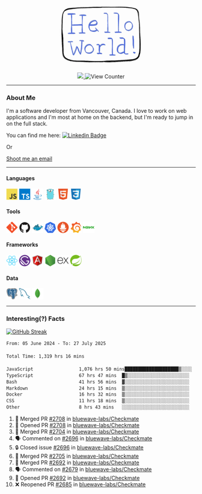 <div align="center">
    <img src="./img/hello_world.webp" height="200px" width="">
    <div>
        <a href="https://www.linkedin.com/in/ajhollid">
            <img src="https://img.shields.io/badge/LinkedIn-blue"/>
        </a>
        <img src="https://komarev.com/ghpvc/?username=ajhollid&color=yellow" alt="View Counter">
    </div>
</div>

---

### About Me

I'm a software developer from Vancouver, Canada. I love to work on web applications and I'm most at home on the backend, but I'm ready to jump in on the full stack.

You can find me here: [![Linkedin Badge](https://img.shields.io/badge/-ajhollid-blue?style=flat&logo=Linkedin&logoColor=white)](https://www.linkedin.com/in/ajhollid)

Or

[Shoot me an email](mailto:ajhollid@gmail.com)

---

#### Languages

<div>
    <img src="./img/devicons/javascript-original.svg" width=30 height=30 alt="JavaScript">
    <img src="/img/devicons/typescript-original.svg" width=30 height=30 alt="TypeScript">
    <img src="./img/devicons/java-original.svg" width=30 height=30 alt="Java">
    <img src="./img/devicons/go-original.svg" width=30 height=30 alt="Golang">
    <img src="./img/devicons/html5-original.svg" width=30 height=30 alt="HTML 5">
    <img src="./img/devicons/css3-original.svg" width=30 height=30 alt="CSS 3">
</div>

#### Tools

<div>
    <img src="./img/devicons/git-original.svg" width=30 height=30 alt="Git">
    <img src="./img/devicons/github-original.svg" width=30 height=30 alt="Github">
    <img src="./img/devicons/docker-original.svg" width=30 
    height=30 alt="Docker">
    <img src="./img/devicons/kubernetes-original.svg" width=30 height=30 alt="K8">
    <img src="./img/devicons/prometheus-original.svg" width=30 height=30 alt="Prometheus">
    <img src="./img/devicons/grafana-original.svg" width=30 height=30 alt="Grafana">
    <img src="./img/devicons/nginx-original.svg" width=30 height=30 alt="Nginx">
</div>

#### Frameworks

<div>
    <img src="./img/devicons/react-original.svg" width=30 height=30 alt="React">
    <img src="./img/devicons/gatsby-original.svg" width=30 height=30 alt="Gatsby">
    <img src="./img/devicons/angularjs-original.svg" width=30 height=30 alt="AngularJS">
    <img src="./img/devicons/nodejs-original.svg" width=30 height=30 alt="NodeJS">
    <img src="./img/devicons/express-original.svg" width=30 height=30 alt="Express">
    <img src="./img/devicons/spring-original.svg" width=30 height=30 alt="Spring">
</div>

#### Data

<div>
    <img src="./img/devicons/postgresql-original.svg" width=30 height=30 alt="Postgresql">
    <img src="./img/devicons/mysql-original.svg" width=30 height=30 alt="Mysql">
    <img src="./img/devicons/mongodb-original.svg" width=30 height=30 alt="MongoDB">
</div>

---

### Interesting(?) Facts

[![GitHub Streak](http://github-readme-streak-stats.herokuapp.com?user=ajhollid)](https://git.io/streak-stats)

 <!--START_SECTION:waka-->

```txt
From: 05 June 2024 - To: 27 July 2025

Total Time: 1,319 hrs 16 mins

JavaScript                 1,076 hrs 50 mins████████████████████▒░░░░   81.09 %
TypeScript                 67 hrs 47 mins  █▒░░░░░░░░░░░░░░░░░░░░░░░   05.10 %
Bash                       41 hrs 56 mins  ▓░░░░░░░░░░░░░░░░░░░░░░░░   03.16 %
Markdown                   24 hrs 15 mins  ▒░░░░░░░░░░░░░░░░░░░░░░░░   01.83 %
Docker                     16 hrs 32 mins  ▒░░░░░░░░░░░░░░░░░░░░░░░░   01.25 %
CSS                        11 hrs 18 mins  ▒░░░░░░░░░░░░░░░░░░░░░░░░   00.85 %
Other                      8 hrs 43 mins   ░░░░░░░░░░░░░░░░░░░░░░░░░   00.66 %
```

<!--END_SECTION:waka-->


<!--START_SECTION:activity-->
1. 🎉 Merged PR [#2708](https://github.com/bluewave-labs/Checkmate/pull/2708) in [bluewave-labs/Checkmate](https://github.com/bluewave-labs/Checkmate)
2. 💪 Opened PR [#2708](https://github.com/bluewave-labs/Checkmate/pull/2708) in [bluewave-labs/Checkmate](https://github.com/bluewave-labs/Checkmate)
3. 🎉 Merged PR [#2704](https://github.com/bluewave-labs/Checkmate/pull/2704) in [bluewave-labs/Checkmate](https://github.com/bluewave-labs/Checkmate)
4. 🗣 Commented on [#2696](https://github.com/bluewave-labs/Checkmate/issues/2696#issuecomment-3133271952) in [bluewave-labs/Checkmate](https://github.com/bluewave-labs/Checkmate)
5. 🔒 Closed issue [#2696](https://github.com/bluewave-labs/Checkmate/issues/2696) in [bluewave-labs/Checkmate](https://github.com/bluewave-labs/Checkmate)
6. 🎉 Merged PR [#2705](https://github.com/bluewave-labs/Checkmate/pull/2705) in [bluewave-labs/Checkmate](https://github.com/bluewave-labs/Checkmate)
7. 🎉 Merged PR [#2692](https://github.com/bluewave-labs/Checkmate/pull/2692) in [bluewave-labs/Checkmate](https://github.com/bluewave-labs/Checkmate)
8. 🗣 Commented on [#2679](https://github.com/bluewave-labs/Checkmate/issues/2679#issuecomment-3128492997) in [bluewave-labs/Checkmate](https://github.com/bluewave-labs/Checkmate)
9. 💪 Opened PR [#2692](https://github.com/bluewave-labs/Checkmate/pull/2692) in [bluewave-labs/Checkmate](https://github.com/bluewave-labs/Checkmate)
10. ❌ Reopened PR [#2685](https://github.com/bluewave-labs/Checkmate/pull/2685) in [bluewave-labs/Checkmate](https://github.com/bluewave-labs/Checkmate)
<!--END_SECTION:activity-->
